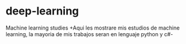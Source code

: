 # deep-learning
Machine learning studies
+Aqui les mostrare mis estudios de machine learning, la mayoria de mis trabajos seran en lenguaje python y c#-
